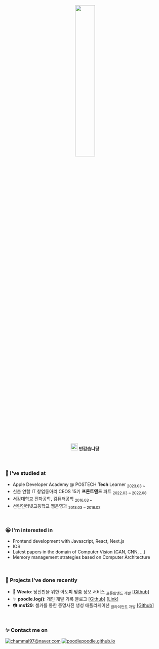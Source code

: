 <!-- Heading -->
<div align="center">
<img src = "https://user-images.githubusercontent.com/6462456/155731672-55c01143-0a73-4b2e-a1f1-d900f45dfe0e.gif" width="35%" />

<h4>
<img src = "https://raw.githubusercontent.com/MartinHeinz/MartinHeinz/master/wave.gif" width="22px" />
<strong>
반갑습니당
</strong>
</h4>
</div>

<br/>

### **🏫 I've studied at**

- Apple Developer Academy @ POSTECH **Tech** Learner
<sub>2023.03 ~</sub>
- 신촌 연합 IT 창업동아리 CEOS 15기 **프론트엔드** 파트
<sub>2022.03 ~ 2022.08</sub>
- 서강대학교 전자공학, 컴퓨터공학
<sub>2016.03 ~</sub>
- 선린인터넷고등학교 웹운영과
<sub>2013.03 ~ 2016.02</sub>

<br />

### **😀 I'm interested in**

</div>

- Frontend development with Javascript, React, Next.js
- IOS
- Latest papers in the domain of Computer Vision (GAN, CNN, ...)
- Memory management strategies based on Computer Architecture

<br />

<div align="left">

### **📱 Projects I've done recently**

</div>

- 💊 **Weato**: 당신만을 위한 아토피 맞춤 정보 서비스
<sub>프론트엔드 개발</sub>
[[Github]](https://github.com/ceos15th-AllG/weato-client) 
- ✨ **poodle.log()**: 개인 개발 기록 블로그
[[Github]](https://github.com/poodlepoodle/poodlepoodle.github.io)
[[Link]](https://poodlepoodle.github.io)
- 📷 **ms129**: 셀카를 통한 증명사진 생성 애플리케이션
<sub>클라이언트 개발</sub>
[[Github]](https://github.com/poodlepoodle/ms129-mobileapp-expo) 

<br />

<div align="left">

### **✨ Contact me on**

</div>

<div align="left">

[<img alt="chammal97@naver.com" src ="https://img.shields.io/badge/Email-brightgreen.svg?&style=flat&logo=gmail&logoColor=FFFFFF"/>](chammal97@naver.com)
[<img alt="poodlepoodle.github.io" src ="https://img.shields.io/badge/Blog-000000.svg?&style=flat&logo=jekyll&logoColor=FFFFFF"/>](https://poodlepoodle.github.io/)

</div>
